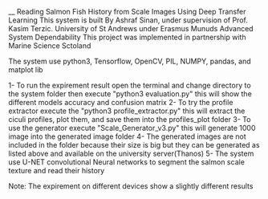 __ Reading Salmon Fish History from Scale Images Using Deep Transfer Learning
This system is built By Ashraf Sinan, under supervision of Prof. Kasim Terzic. University of St Andrews under Erasmus Munuds Advanced System Dependability
This project was implemented in partnership with Marine Science Sctoland

The system use python3, Tensorflow, OpenCV, PIL, NUMPY, pandas, and matplot lib

1- To run the expirement result open the terminal and change directory to the system folder then execute "python3 evaluation.py" this will show the different models accuracy and confusion matrix
2- To try the profile extractor execute the "python3 profile_extractor.py" this will extract the ciculi profiles, plot them, and save them into the profiles_plot folder
3- To use the generator execute "Scale_Generator_v3.py" this will generate 1000 image into the generated image folder
4- The generated images are not included in the folder because their size is big but they can be generated as listed above and available on the university server(Thanos)
5- The system use U-NET convolutional Neural networks to segment the salmon scale texture and read their history


Note: 
The expirement on different devices show a slightly different results
